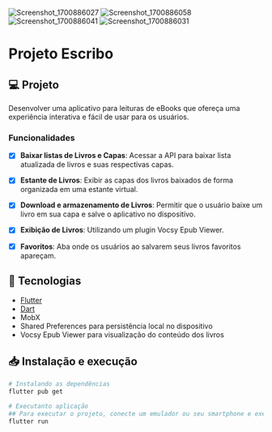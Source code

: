 ![Screenshot_1700886027](https://github.com/Salops/projeto-escribo/assets/104448348/93ec3c93-8089-4aa4-b9ad-f982a617accc)
![Screenshot_1700886058](https://github.com/Salops/projeto-escribo/assets/104448348/dc0025db-e3d8-4a50-9ce7-1c9e82e25116)
![Screenshot_1700886041](https://github.com/Salops/projeto-escribo/assets/104448348/7dbb1c90-0ee5-4d28-9521-ae469335e4c2)
![Screenshot_1700886031](https://github.com/Salops/projeto-escribo/assets/104448348/5b98f460-a7ca-45ef-be60-06a9fa4bdb71)



# Projeto Escribo 

## 💻 Projeto

Desenvolver uma aplicativo para leituras de eBooks que ofereça uma experiência interativa e fácil de usar para os usuários.

### Funcionalidades

- [x] **Baixar listas de Livros e Capas**: Acessar a API para baixar lista atualizada de livros e suas respectivas capas.

- [x] **Estante de Livros**: Exibir as capas dos livros baixados de forma organizada em uma estante virtual.

- [x] **Download e armazenamento de Livros**: Permitir que o usuário baixe um livro em sua capa e salve o aplicativo no dispositivo.

- [x] **Exibição de Livros**: Utilizando um plugin Vocsy Epub Viewer.

- [x] **Favoritos**: Aba onde os usuários ao salvarem seus livros favoritos apareçam.


## :rocket: Tecnologias

-  [Flutter](https://docs.flutter.dev/)
-  [Dart](https://dart.dev/)
-  MobX
-  Shared Preferences para persistência local no dispositivo
-  Vocsy Epub Viewer para visualização do conteúdo dos livros

## 📥 Instalação e execução

```bash
# Instalando as dependências
flutter pub get

# Executanto aplicação
## Para executar o projeto, conecte um emulador ou seu smartphone e execute:
flutter run

```
